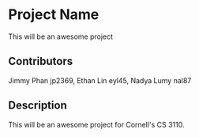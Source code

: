 # Project Name

This will be an awesome project

## Contributors

Jimmy Phan jp2369, Ethan Lin eyl45, Nadya Lumy nal87

## Description

This will be an awesome project for Cornell's CS 3110.
